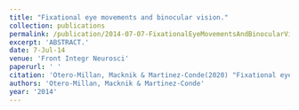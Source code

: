 ```yaml
---
title: "Fixational eye movements and binocular vision."
collection: publications
permalink: /publication/2014-07-07-FixationalEyeMovementsAndBinocularVision_
excerpt: 'ABSTRACT.'
date: 7-Jul-14
venue: 'Front Integr Neurosci'
paperurl: ' '
citation: 'Otero-Millan, Macknik & Martinez-Conde(2020) "Fixational eye movements and binocular vision." Front Integr Neurosci. 2014 Jul 7;8:52. '
authors: 'Otero-Millan, Macknik & Martinez-Conde'
year: '2014'
---
```


